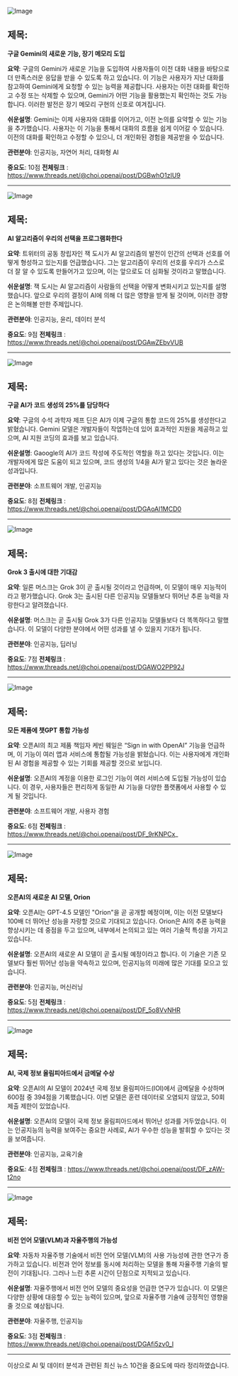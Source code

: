 ![Image](https://scontent-iad3-1.cdninstagram.com/v/t51.71878-15/479492859_938525338465429_6860323332107975718_n.jpg?stp=dst-jpg_e35_tt6&_nc_cat=108&ccb=1-7&_nc_sid=18de74&_nc_ohc=Kl7mJmV3E1MQ7kNvgHdkJtX&_nc_oc=AdhaNtyxm7_8QlpQwf5OzUU7tGUADu3CKMkkTE7_qCwoo7ICSWGu6WVO7XQRlxJkR9w&_nc_zt=23&_nc_ht=scontent-iad3-1.cdninstagram.com&edm=ACx9VUEEAAAA&_nc_gid=AqF1u0zjf5QYienYiceA-MJ&oh=00_AYBhWPIfn4Z5dJY9d9K4xUP-1LKcrbBCEWL96Ugafwr4NA&oe=67B42FBC)

## 제목:
**구글 Gemini의 새로운 기능, 장기 메모리 도입**

**요약**:
구글의 Gemini가 새로운 기능을 도입하여 사용자들이 이전 대화 내용을 바탕으로 더 만족스러운 응답을 받을 수 있도록 하고 있습니다. 이 기능은 사용자가 지난 대화를 참고하여 Gemini에게 요청할 수 있는 능력을 제공합니다. 사용자는 이전 대화를 확인하고 수정 또는 삭제할 수 있으며, Gemini가 어떤 기능을 활용했는지 확인하는 것도 가능합니다. 이러한 발전은 장기 메모리 구현의 신호로 여겨집니다.

**쉬운설명**:
Gemini는 이제 사용자와 대화를 이어가고, 이전 논의를 요약할 수 있는 기능을 추가했습니다. 사용자는 이 기능을 통해서 대화의 흐름을 쉽게 이어갈 수 있습니다. 이전의 대화를 확인하고 수정할 수 있으니, 더 개인화된 경험을 제공받을 수 있습니다.

**관련분야**:
인공지능, 자연어 처리, 대화형 AI

**중요도**: 10점
**전체링크** : https://www.threads.net/@choi.openai/post/DGBwhO1zIU9

---

![Image](https://scontent-iad3-1.cdninstagram.com/v/t51.71878-15/479484524_4024617297773895_6081728499753472731_n.jpg?stp=dst-jpg_e35_tt6&_nc_cat=102&ccb=1-7&_nc_sid=18de74&_nc_ohc=QbakGLqql3sQ7kNvgGLPGkP&_nc_oc=AdgLiC1HxZU40u_zuZkSekdtJX2CFcwmvpTKULAZsRiLtj-_ccQy7Axy-cgu6-wmHwI&_nc_zt=23&_nc_ht=scontent-iad3-1.cdninstagram.com&edm=ACx9VUEEAAAA&_nc_gid=AqF1u0zjf5QYienYiceA-MJ&oh=00_AYB02LgeBXCDGRFTbfE8BxYUnVkPD0vGxN-8SXgM0kieFw&oe=67B43346)

## 제목:
**AI 알고리즘이 우리의 선택을 프로그램화한다**

**요약**:
트위터의 공동 창립자인 잭 도시가 AI 알고리즘의 발전이 인간의 선택과 선호를 어떻게 형성하고 있는지를 언급했습니다. 그는 알고리즘이 우리의 선호를 우리가 스스로 더 잘 알 수 있도록 만들어가고 있으며, 이는 앞으로도 더 심화될 것이라고 말했습니다. 

**쉬운설명**:
잭 도시는 AI 알고리즘이 사람들의 선택을 어떻게 변화시키고 있는지를 설명했습니다. 앞으로 우리의 결정이 AI에 의해 더 많은 영향을 받게 될 것이며, 이러한 경향은 논의해볼 만한 주제입니다.

**관련분야**:
인공지능, 윤리, 데이터 분석

**중요도**: 9점
**전체링크** : https://www.threads.net/@choi.openai/post/DGAwZEbvVUB

---

![Image](https://scontent-iad3-1.cdninstagram.com/v/t51.71878-15/479685899_966677878376908_1984575948894212346_n.jpg?stp=dst-jpg_e35_tt6&_nc_cat=106&ccb=1-7&_nc_sid=18de74&_nc_ohc=ig9WFNYn0p0Q7kNvgHClre-&_nc_oc=AdhPGRJ_Qo_3Wwi93_B1b6cXkMfn6GwnhIsXCToJEGyWuCWE74TvgqkgymT01aS2ZJQ&_nc_zt=23&_nc_ht=scontent-iad3-2.cdninstagram.com&edm=ACx9VUEEAAAA&_nc_gid=AqF1u0zjf5QYienYiceA-MJ&oh=00_AYCeqTR0gnqNYZnoPrj6Pvwd_pj25M6hWIGciOUss7GwRw&oe=67B450EB)

## 제목:
**구글 AI가 코드 생성의 25%를 담당하다**

**요약**:
구글의 수석 과학자 제프 딘은 AI가 이제 구글의 통합 코드의 25%를 생성한다고 밝혔습니다. Gemini 모델은 개발자들이 작업하는데 있어 효과적인 지원을 제공하고 있으며, AI 지원 코딩의 효과를 보고 있습니다.

**쉬운설명**:
Gaoogle의 AI가 코드 작성에 주도적인 역할을 하고 있다는 것입니다. 이는 개발자에게 많은 도움이 되고 있으며, 코드 생성의 1/4을 AI가 맡고 있다는 것은 놀라운 성과입니다.

**관련분야**:
소프트웨어 개발, 인공지능

**중요도**: 8점
**전체링크** : https://www.threads.net/@choi.openai/post/DGAoAl1MCD0

---

![Image](https://scontent-iad3-1.cdninstagram.com/v/t51.71878-15/477035958_9362414097150149_2216239479429983713_n.jpg?stp=dst-jpg_e35_tt6&_nc_cat=104&ccb=1-7&_nc_sid=18de74&_nc_ohc=rbnkBdV5FZAQ7kNvgE9GcXf&_nc_oc=Adh-brFv2C6s2b2s0zQuy4pVdWj0OAv3jaGNzIpo-5cX-TEBVsmjEKv3Fynf5E1l2h8&_nc_zt=23&_nc_ht=scontent-iad3-1.cdninstagram.com&edm=ACx9VUEEAAAA&_nc_gid=AqF1u0zjf5QYienYiceA-MJ&oh=00_AYCNbxoaU0tPz2dtkTXCIlvO_n5iG3wt778axeGGt_Oo2g&oe=67B45052)

## 제목:
**Grok 3 출시에 대한 기대감**

**요약**:
일론 머스크는 Grok 3이 곧 출시될 것이라고 언급하며, 이 모델이 매우 지능적이라고 평가했습니다. Grok 3는 출시된 다른 인공지능 모델들보다 뛰어난 추론 능력을 자랑한다고 알려졌습니다.

**쉬운설명**:
머스크는 곧 출시될 Grok 3가 다른 인공지능 모델들보다 더 똑똑하다고 말했습니다. 이 모델이 다양한 분야에서 어떤 성과를 낼 수 있을지 기대가 됩니다.

**관련분야**:
인공지능, 딥러닝

**중요도**: 7점
**전체링크** : https://www.threads.net/@choi.openai/post/DGAWO2PP92J

---

![Image](https://scontent-iad3-1.cdninstagram.com/v/t51.71878-15/477211975_17897194734112832_9205322993850126507_n.jpg?stp=dst-jpg_e35_tt6&_nc_cat=104&ccb=1-7&_nc_sid=18de74&_nc_ohc=CIXrWbHcTEEQ7kNvgGOfG1h&_nc_oc=Adifebyjgz1c3mNcAyi62rbGvtZcp_33i4ND_Nwz8QcLbjSUNCc972t2W4pArukBxc4&_nc_zt=23&_nc_ht=scontent-iad3-1.cdninstagram.com&edm=ACx9VUEEAAAA&_nc_gid=AqF1u0zjf5QYienYiceA-MJ&oh=00_AYBIAzitk79CBqRrRxPsVxf8idq8dXo5vcv0rqFJLJRwUg&oe=67B420F2)

## 제목:
**모든 제품에 챗GPT 통합 가능성**

**요약**:
오픈AI의 최고 제품 책임자 케빈 웨일은 “Sign in with OpenAI” 기능을 언급하며, 이 기능이 여러 앱과 서비스에 통합될 가능성을 밝혔습니다. 이는 사용자에게 개인화된 AI 경험을 제공할 수 있는 기회를 제공할 것으로 보입니다.

**쉬운설명**:
오픈AI의 계정을 이용한 로그인 기능이 여러 서비스에 도입될 가능성이 있습니다. 이 경우, 사용자들은 편리하게 동일한 AI 기능을 다양한 플랫폼에서 사용할 수 있게 될 것입니다.

**관련분야**:
소프트웨어 개발, 사용자 경험

**중요도**: 6점
**전체링크** : https://www.threads.net/@choi.openai/post/DF_9rKNPCx_

---

![Image](https://scontent-iad3-1.cdninstagram.com/v/t51.75761-15/476900266_17897187825112832_1858398983753661991_n.jpg?stp=dst-jpg_e35_tt6&_nc_cat=101&ccb=1-7&_nc_sid=18de74&_nc_ohc=B1bXoM_5dCEQ7kNvgFbDGo-&_nc_oc=AdiKTzx6BNbGvOH2_8HpMveBctikYh_Pz3BZjzN0uZ8v-ZlThwifnZUFZB9d7wQsGdo&_nc_zt=23&_nc_ht=scontent-iad3-1.cdninstagram.com&edm=ACx9VUEEAAAA&_nc_gid=AqF1u0zjf5QYienYiceA-MJ&oh=00_AYAyY7jgghOrkoHgN8I4sK86u4JRk4OioVi8qaA19apNjA&oe=67B44305)

## 제목:
**오픈AI의 새로운 AI 모델, Orion**

**요약**:
오픈AI는 GPT-4.5 모델인 "Orion"을 곧 공개할 예정이며, 이는 이전 모델보다 100배 더 뛰어난 성능을 자랑할 것으로 기대되고 있습니다. Orion은 AI의 추론 능력을 향상시키는 데 중점을 두고 있으며, 내부에서 논의되고 있는 여러 기술적 특성을 가지고 있습니다.

**쉬운설명**:
오픈AI의 새로운 AI 모델이 곧 출시될 예정이라고 합니다. 이 기술은 기존 모델보다 훨씬 뛰어난 성능을 약속하고 있으며, 인공지능의 미래에 많은 기대를 모으고 있습니다.

**관련분야**:
인공지능, 머신러닝

**중요도**: 5점
**전체링크** : https://www.threads.net/@choi.openai/post/DF_5o8VvNHR

---

![Image](https://scontent-iad3-1.cdninstagram.com/v/t51.75761-15/479492622_17897169543112832_3973151964930118063_n.jpg?stp=dst-jpg_e35_tt6&_nc_cat=102&ccb=1-7&_nc_sid=18de74&_nc_ohc=Ksb4DbeHm_MQ7kNvgGFH5eJ&_nc_oc=AdgrHfCFKwCMTiPhwJ3hbAb8XM9iu_bmXgpw0WPuzG5kx0puZkpILcNmOEmjCVM1-Do&_nc_zt=23&_nc_ht=scontent-iad3-1.cdninstagram.com&edm=ACx9VUEEAAAA&_nc_gid=AqF1u0zjf5QYienYiceA-MJ&oh=00_AYDggYEfud6zpbDM86SyWyPF25_2ZviSfOMWEy31V2exGQ&oe=67B43A37)

## 제목:
**AI, 국제 정보 올림피아드에서 금메달 수상**

**요약**:
오픈AI의 AI 모델이 2024년 국제 정보 올림피아드(IOI)에서 금메달을 수상하며 600점 중 394점을 기록했습니다. 이번 모델은 훈련 데이터로 오염되지 않았고, 50회 제출 제한이 있었습니다.

**쉬운설명**:
오픈AI의 모델이 국제 정보 올림피아드에서 뛰어난 성과를 거두었습니다. 이는 인공지능의 능력을 보여주는 중요한 사례로, AI가 우수한 성능을 발휘할 수 있다는 것을 보여줍니다.

**관련분야**:
인공지능, 교육기술

**중요도**: 4점
**전체링크** : https://www.threads.net/@choi.openai/post/DF_zAW-t2no

---

![Image](https://scontent-iad3-1.cdninstagram.com/v/t51.75761-15/476740532_17897215389112832_3617330810019942276_n.jpg?stp=dst-jpg_e35_tt6&_nc_cat=102&ccb=1-7&_nc_sid=18de74&_nc_ohc=tWdY5tBnklIQ7kNvgG4H19Q&_nc_oc=Adibk4_T8b1B-HmsAarvb5Vc4Xnw3v5CMBREyMJN1GD_jtlfTzpe6VCYIbfLFSURwbg&_nc_zt=23&_nc_ht=scontent-iad3-1.cdninstagram.com&edm=ACx9VUEEAAAA&_nc_gid=AqF1u0zjf5QYienYiceA-MJ&oh=00_AYCkgp9Or0FaXDJcEDOSGgidmZ6WOd3yaAA9wvSNU2tXvg&oe=67B423B0)

## 제목:
**비전 언어 모델(VLM)과 자율주행의 가능성**

**요약**:
자동차 자율주행 기술에서 비전 언어 모델(VLM)의 사용 가능성에 관한 연구가 증가하고 있습니다. 비전과 언어 정보를 동시에 처리하는 모델을 통해 자율주행 기술의 발전이 기대됩니다. 그러나 느린 추론 시간이 단점으로 지적되고 있습니다.

**쉬운설명**:
자율주행에서 비전 언어 모델의 중요성을 언급한 연구가 있습니다. 이 모델은 다양한 상황에 대응할 수 있는 능력이 있으며, 앞으로 자율주행 기술에 긍정적인 영향을 줄 것으로 예상됩니다.

**관련분야**:
자율주행, 인공지능

**중요도**: 3점
**전체링크** : https://www.threads.net/@choi.openai/post/DGAfi5zv0_l

---

이상으로 AI 및 데이터 분석과 관련된 최신 뉴스 10건을 중요도에 따라 정리하였습니다.